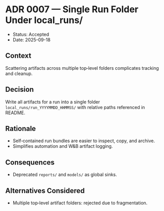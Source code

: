 # ADR 0007 — Single Run Folder Under local_runs/

- Status: Accepted
- Date: 2025-09-18

## Context
Scattering artifacts across multiple top‑level folders complicates tracking and cleanup.

## Decision
Write all artifacts for a run into a single folder `local_runs/run_YYYYMMDD_HHMMSS/` with relative paths referenced in README.

## Rationale
- Self‑contained run bundles are easier to inspect, copy, and archive.
- Simplifies automation and W&B artifact logging.

## Consequences
- Deprecated `reports/` and `models/` as global sinks.

## Alternatives Considered
- Multiple top‑level artifact folders: rejected due to fragmentation.

